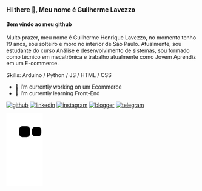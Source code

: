 ### Hi there 👋, Meu nome é Guilherme Lavezzo
#### Bem vindo ao meu github

Muito prazer, meu nome é Guilherme Henrique Lavezzo, no momento tenho 19 anos, sou solteiro e moro no interior de São Paulo.
Atualmente, sou estudante do curso Análise e desenvolvimento de sistemas, sou formado como técnico em mecatrônica e trabalho atualmente como Jovem Aprendiz em um E-commerce.

Skills: Arduino / Python / JS / HTML / CSS

- 🔭 I’m currently working on um Ecommerce 
- 🌱 I’m currently learning Front-End 


[<img src='https://cdn.jsdelivr.net/npm/simple-icons@3.0.1/icons/github.svg' alt='github' height='40'>](https://github.com/https://github.com/Godofin)  [<img src='https://cdn.jsdelivr.net/npm/simple-icons@3.0.1/icons/linkedin.svg' alt='linkedin' height='40'>](https://www.linkedin.com/in/www.linkedin.com/in/guilherme-henrique-lavezzo-ads/)  [<img src='https://cdn.jsdelivr.net/npm/simple-icons@3.0.1/icons/instagram.svg' alt='instagram' height='40'>](https://www.instagram.com/https://www.instagram.com/nerd_dev/)  [<img src='https://cdn.jsdelivr.net/npm/simple-icons@3.0.1/icons/blogger.svg' alt='blogger' height='40'>](https://guilhermelavezzo.blogspot.com/)  [<img src='https://cdn.jsdelivr.net/npm/simple-icons@3.0.1/icons/telegram.svg' alt='telegram' height='40'>](https://t.me/Guilherme_Lavezzo)  

![Snake animation](https://github.com/Godofin/Godofin/blob/output/github-contribution-grid-snake.svg)

